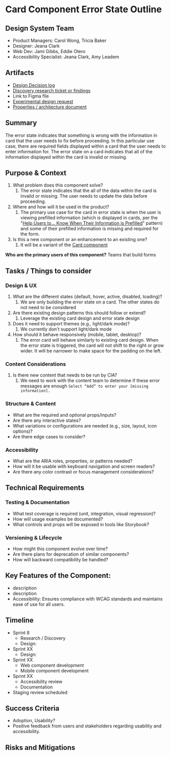 
# Card Component Error State Outline

## Design System Team
- Product Managers: Carol Wong, Tricia Baker
- Designer: Jeana Clark
- Web Dev: Jami Gibbs, Eddie Otero
- Accessibility Specialist: Jeana Clark, Amy Leadem
  
## Artifacts
- [Design Decision log](https://github.com/department-of-veterans-affairs/va.gov-team/blob/master/products/design-system-forms-library/products/components/card-error-state/design-decision-log.md)
- [Discovery research ticket or findings](https://github.com/department-of-veterans-affairs/vets-design-system-documentation/issues/4516)
- Link to Figma flle
- [Experimental design request](https://github.com/department-of-veterans-affairs/vets-design-system-documentation/issues/4276)
- [Properties / architecture document](https://github.com/department-of-veterans-affairs/va.gov-team/blob/master/products/design-system-forms-library/products/components/card-error-state/properties-architecture.md)

## Summary
The error state indicates that something is wrong with the information in card that the user needs to fix before proceeding. In this particular use case, there are required fields displayed within a card that the user needs to enter information for. The error state on a card indicates that all of the information displayed within the card is invalid or missing.
  
## Purpose & Context
1. What problem does this component solve?
   1. The error state indicates that the all of the data within the card is invalid or missing. The user needs to update the data before proceeding. 
1. Where and how will it be used in the product?
   1. The primary use case for the card in error state is when the user is viewing prefilled information (which is displayed in cards, per the "[Help Users to... Know When Their Information is Prefilled](https://design.va.gov/patterns/help-users-to/know-when-their-information-is-prefilled)" pattern) and some of their prefilled information is missing and required for the form.
1. Is this a new component or an enhancement to an existing one?
   1. It will be a variant of the [Card component](https://design.va.gov/components/card)

**Who are the primary users of this component?**
Teams that build forms


## Tasks / Things to consider

### Design & UX
1. What are the different states (default, hover, active, disabled, loading)?
   1. We are only building the error state on a card. The other states do not need to be considered
1. Are there existing design patterns this should follow or extend?
   1. Leverage the existing card design and error state design
1. Does it need to support themes (e.g., light/dark mode)?
   1. We currently don't support light/dark mode
1. How should it behave responsively (mobile, tablet, desktop)?
   1. The error card will behave similarly to existing card design. When the error state is triggered, the card will not shift to the right or grow wider. It will be narrower to make space for the padding on the left.

### Content Considerations
1. Is there new content that needs to be run by CIA?
   1. We need to work with the content team to determine if these error messages are enough `Select “Add” to enter your [missing information].`

### Structure & Content
- What are the required and optional props/inputs?
- Are there any interactive states?
- What variations or configurations are needed (e.g., size, layout, icon options)?
- Are there edge cases to consider?

### Accessibility
- What are the ARIA roles, properties, or patterns needed?
- How will it be usable with keyboard navigation and screen readers?
- Are there any color contrast or focus management considerations?

## Technical Requirements
### Testing & Documentation
- What test coverage is required (unit, integration, visual regression)?
- How will usage examples be documented?
- What controls and props will be exposed in tools like Storybook?

### Versioning & Lifecycle
- How might this component evolve over time?
- Are there plans for deprecation of similar components?
- How will backward compatibility be handled?

## Key Features of the Component:
- description 
- description
- Accessibility: Ensures compliance with WCAG standards and maintains ease of use for all users.


## Timeline 

- Sprint 8
	- Research / Discovery
	- Design: 
- Sprint XX
	- Design:  
- Sprint XX 
	- Web component development
	- Mobile component development
- Sprint XX
	- Accessibility review
	- Documentation 
- Staging review scheduled 


## Success Criteria
- Adoption, Usability?
- Positive feedback from users and stakeholders regarding usability and accessibility.

## Risks and Mitigations


